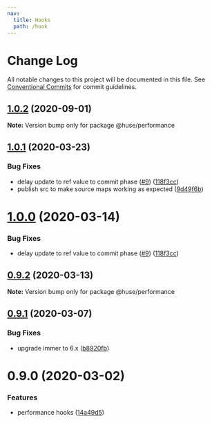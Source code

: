 ```yaml
---
nav:
  title: Hooks
  path: /hook
---
```


# Change Log

All notable changes to this project will be documented in this file.
See [Conventional Commits](https://conventionalcommits.org) for commit guidelines.

## [1.0.2](https://github.com/ecomfe/react-hooks/compare/@huse/performance@1.0.1...@huse/performance@1.0.2) (2020-09-01)

**Note:** Version bump only for package @huse/performance





## [1.0.1](https://github.com/ecomfe/react-hooks/compare/@huse/performance@0.9.1...@huse/performance@1.0.1) (2020-03-23)


### Bug Fixes

* delay update to ref value to commit phase ([#9](https://github.com/ecomfe/react-hooks/issues/9)) ([118f3cc](https://github.com/ecomfe/react-hooks/commit/118f3cc61a48422b06e3d3652de8c619aed1521e))
* publish src to make source maps working as expected ([9d49f6b](https://github.com/ecomfe/react-hooks/commit/9d49f6b294a445c302f05da958c6e427e7eae669))





# [1.0.0](https://github.com/ecomfe/react-hooks/compare/@huse/performance@0.9.1...@huse/performance@1.0.0) (2020-03-14)


### Bug Fixes

* delay update to ref value to commit phase ([#9](https://github.com/ecomfe/react-hooks/issues/9)) ([118f3cc](https://github.com/ecomfe/react-hooks/commit/118f3cc61a48422b06e3d3652de8c619aed1521e))





## [0.9.2](https://github.com/ecomfe/react-hooks/compare/@huse/performance@0.9.1...@huse/performance@0.9.2) (2020-03-13)

**Note:** Version bump only for package @huse/performance





## [0.9.1](https://github.com/ecomfe/react-hooks/compare/@huse/performance@0.9.0...@huse/performance@0.9.1) (2020-03-07)


### Bug Fixes

* upgrade immer to 6.x ([b8920fb](https://github.com/ecomfe/react-hooks/commit/b8920fb67a14bd111b543efdcd58b67b8277ba46))





# 0.9.0 (2020-03-02)


### Features

* performance hooks ([14a49d5](https://github.com/ecomfe/react-hooks/commit/14a49d57e32cf244f4a31a73db311449e2c55176))
